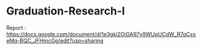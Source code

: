 # Graduation-Research-I
Report : 
https://docs.google.com/document/d/1e3gki2OiGA97y9WUpUCdW_R7qCxseMq-BQC_JFHmcGg/edit?usp=sharing
